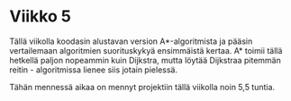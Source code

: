 # Viikko 5

Tällä viikolla koodasin alustavan version A*-algoritmista ja pääsin vertailemaan algoritmien suorituskykyä ensimmäistä kertaa. A* toimii tällä hetkellä paljon nopeammin kuin Dijkstra, mutta löytää Dijkstraa pitemmän reitin - algoritmissa lienee siis jotain pielessä.

Tähän mennessä aikaa on mennyt projektiin tällä viikolla noin 5,5 tuntia.
